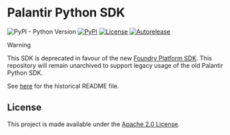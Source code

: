 # Palantir Python SDK
![PyPI - Python Version](https://img.shields.io/pypi/pyversions/palantir-sdk)
[![PyPI](https://img.shields.io/pypi/v/palantir-sdk)](https://pypi.org/project/palantir-sdk/)
[![License](https://img.shields.io/badge/License-Apache%202.0-lightgrey.svg)](https://opensource.org/licenses/Apache-2.0)
[![Autorelease](https://img.shields.io/badge/Perform%20an-Autorelease-success.svg)](https://autorelease.general.dmz.palantir.tech/palantir/palantir-python-sdk)
> [!WARNING]
> This SDK is deprecated in favour of the new [Foundry Platform SDK](https://github.com/palantir/foundry-platform-python). This repository will remain unarchived to support legacy usage of the old Palantir Python SDK.

See [here](README.archive.md) for the historical README file.

## License
This project is made available under the [Apache 2.0 License](/LICENSE).
